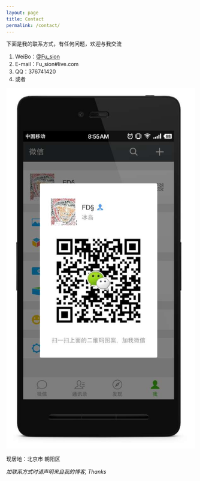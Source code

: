 ```yaml
---
layout: page
title: Contact
permalink: /contact/
---
```

下面是我的联系方式，有任何问题，欢迎与我交流

1. WeiBo：[@Fu_sion](http://weibo.com/fudongsheng)
2. E-mail：Fu_sion#live.com
3. QQ：376741420
4. 或者


![weiChat](https://raw.githubusercontent.com/SionFu/SionFu.github.io/master/_site/images/WeChat.png)

现居地：北京市 朝阳区

*加联系方式时请声明来自我的博客, Thanks*


